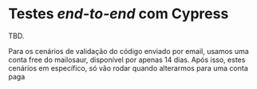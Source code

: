 # Testes _end-to-end_ com Cypress

TBD.


Para os cenários de validação do código enviado por email, usamos uma conta free do mailosaur, disponível por apenas 14 dias.
Após isso, estes cenários em específico, só vão rodar quando alterarmos para uma conta paga